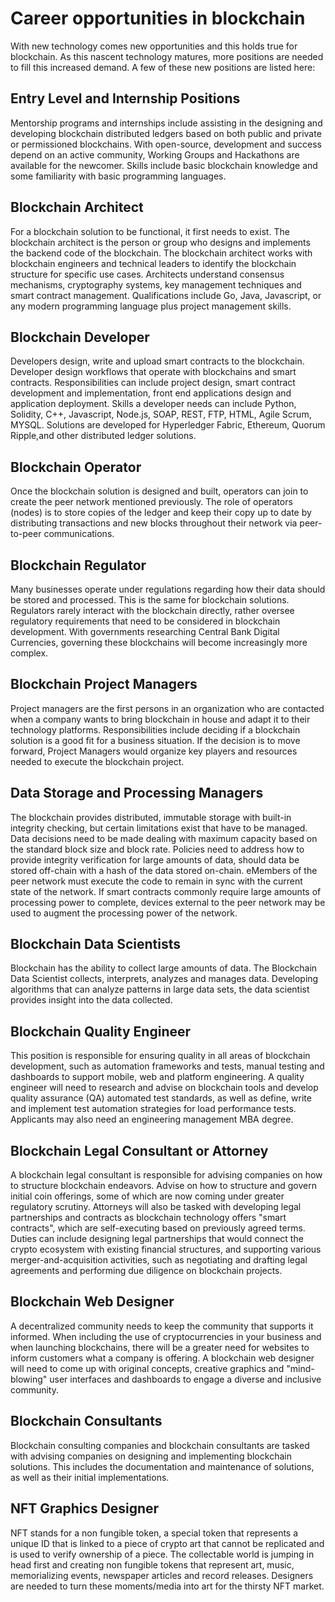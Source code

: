 # Career opportunities in blockchain

With new technology comes new opportunities and this holds true for blockchain. As this nascent technology matures, more positions are needed to fill this increased demand. A few of these new positions are listed here:

## Entry Level and Internship Positions

Mentorship programs and internships include assisting in the designing and developing blockchain distributed ledgers based on both public and private or permissioned blockchains. With open-source, development and success depend on an active community, Working Groups and Hackathons are available for the newcomer. Skills include basic blockchain knowledge and some familiarity with basic programming languages.

## Blockchain Architect

For a blockchain solution to be functional, it first needs to exist. The blockchain architect is the person or group who designs and implements the backend code of the blockchain. The blockchain architect works with blockchain engineers and technical leaders to identify the blockchain structure for specific use cases. Architects understand consensus mechanisms, cryptography systems, key management techniques and smart contract management. Qualifications include Go, Java, Javascript, or any modern programming language plus project management skills.

## Blockchain Developer

Developers design, write and upload smart contracts to the blockchain. Developer design workflows that operate with blockchains and smart contracts. Responsibilities can include project design, smart contract development and implementation, front end applications design and application deployment. Skills a developer needs can include  Python, Solidity, C++, Javascript, Node.js,  SOAP, REST, FTP, HTML, Agile Scrum, MYSQL. Solutions are developed for Hyperledger Fabric, Ethereum, Quorum Ripple,and other distributed ledger solutions.

## Blockchain Operator

Once the blockchain solution is designed and built, operators can join to create the peer network mentioned previously. The role of operators (nodes) is to store copies of the ledger and keep their copy up to date by distributing transactions and new blocks throughout their network via peer-to-peer communications.

## Blockchain Regulator

Many businesses operate under regulations regarding how their data should be stored and processed. This is the same for blockchain solutions. Regulators rarely interact with the blockchain directly, rather oversee regulatory requirements that need to be considered in blockchain development. With governments researching Central Bank Digital Currencies, governing these blockchains will become increasingly more complex.

## Blockchain Project Managers

Project managers are the first persons in an organization who are contacted when a company wants to bring blockchain in house and adapt it to their technology platforms. Responsibilities include deciding if a blockchain solution is a good fit for a business situation. If the decision is to move forward, Project Managers would organize key players and resources needed to execute the blockchain project.

## Data Storage and Processing Managers

The blockchain provides distributed, immutable storage with built-in integrity checking, but certain limitations exist that have to be managed. Data decisions need to be made dealing with maximum capacity based on the standard block size and block rate. Policies need to address how to provide integrity verification for large amounts of data, should data be stored off-chain with a hash of the data stored on-chain. eMembers of the peer network must execute the code to remain in sync with the current state of the network. If smart contracts commonly require large amounts of processing power to complete, devices external to the peer network may be used to augment the processing power of the network.

## Blockchain Data Scientists

Blockchain has the ability to collect large amounts of data. The Blockchain Data Scientist collects, interprets, analyzes and manages data. Developing algorithms that can analyze patterns in large data sets, the data scientist provides insight into the data collected.

## Blockchain Quality Engineer

This position is responsible for ensuring quality in all areas of blockchain development, such as automation frameworks and tests, manual testing and dashboards to support mobile, web and platform engineering. A quality engineer will need to research and advise on blockchain tools and develop quality assurance (QA) automated test standards, as well as define, write and implement test automation strategies for load performance tests. Applicants may also need an engineering management MBA degree.

## Blockchain Legal Consultant or Attorney

A blockchain legal consultant is responsible for advising companies on how to structure blockchain endeavors. Advise on how to structure and govern initial coin offerings, some of which are now coming under greater regulatory scrutiny. Attorneys will also be tasked with developing legal partnerships and contracts as blockchain technology offers "smart contracts", which are self-executing based on previously agreed terms. Duties can include designing legal partnerships that would connect the crypto ecosystem with existing financial structures, and supporting various merger-and-acquisition activities, such as negotiating and drafting legal agreements and performing due diligence on blockchain projects.

## Blockchain Web Designer

A decentralized community needs to keep the community that supports it informed. When including the use of cryptocurrencies in your business and when launching blockchains, there will be a greater need for websites to inform customers what a company is offering. A blockchain web designer will need to come up with original concepts, creative graphics and "mind-blowing" user interfaces and dashboards to engage a diverse and inclusive community.

## Blockchain Consultants

Blockchain consulting companies and blockchain consultants are tasked with advising companies on designing and implementing blockchain solutions. This includes the documentation and maintenance of solutions, as well as their initial implementations.

## NFT Graphics Designer

NFT stands for a non fungible token, a special token that represents a unique ID that is linked to a piece of crypto art that cannot be replicated and is used to verify ownership of a piece. The collectable world is jumping in head first and creating non fungible tokens that represent art, music, memorializing events, newspaper articles and record releases. Designers are needed to turn these moments/media into art for the thirsty NFT market.